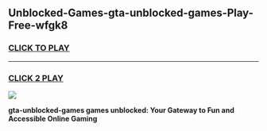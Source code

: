 
## Unblocked-Games-gta-unblocked-games-Play-Free-wfgk8
<h3>
<a href="https://premium76.site?title=gta-unblocked-games&ref=09A">CLICK TO PLAY</a></h3>
<hr>

<h3>
<a href="https://premium76.site?title=gta-unblocked-games&ref=09A">CLICK 2 PLAY</a>
  
</h3>

<a href="https://premium76.site?title=gta-unblocked-games&ref=09A"><img src="https://clearcache.store/games.png"></a>


**gta-unblocked-games games unblocked: Your Gateway to Fun and Accessible Online Gaming**
